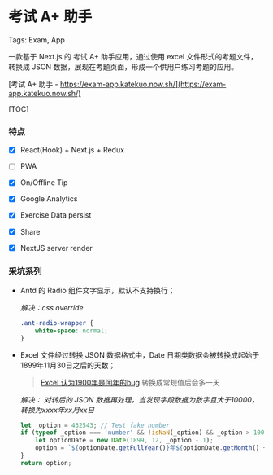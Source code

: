 # 考试 A+ 助手

Tags:  Exam, App

一款基于 Next.js 的 考试 A+ 助手应用，通过使用 excel 文件形式的考题文件，转换成 JSON 数据，展现在考题页面，形成一个供用户练习考题的应用。

[考试 A+ 助手 - https://exam-app.katekuo.now.sh/](https://exam-app.katekuo.now.sh/) 

[TOC]

### 特点
- [x] React(Hook) + Next.js + Redux
- [ ] PWA
- [x] On/Offline Tip
- [x] Google Analytics
- [x] Exercise Data persist
- [x] Share
- [x] NextJS server render


### 采坑系列

* Antd 的 Radio 组件文字显示，默认不支持换行；
		
	*解决：css override*
	```css
	.ant-radio-wrapper {
		white-space: normal;
	}
	```

* Excel 文件经过转换 JSON 数据格式中，Date 日期类数据会被转换成起始于1899年11月30日之后的天数；
		
	> [Excel 认为1900年是闰年的bug][1] 转换成常规值后会多一天
	
	*解决： 对转后的 JSON 数据再处理，当发现字段数据为数字且大于10000，转换为xxxx年xx月xx日*
	```javascript
	let _option = 432543; // Test fake number
	if (typeof _option === 'number' && !isNaN(_option) && _option > 10000) {
		let optionDate = new Date(1899, 12, _option - 1);
		option = `${optionDate.getFullYear()}年${optionDate.getMonth() + 1}月${optionDate.getDate()}日`;
	}
	return option;
	```

[1]: https://answers.microsoft.com/zh-hans/msoffice/forum/all/excel/8f981368-1323-454e-8e6b-24d21f033634 "Excel 认为1900年是闰年的bug"
